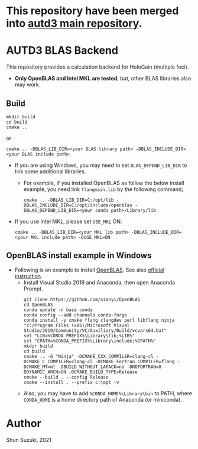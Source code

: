 # **This repository have been merged into [autd3 main repository](https://github.com/shinolab/autd3-library-software).**

# AUTD3 BLAS Backend

This repository provides a calculation backend for HoloGain (multiple foci).
* **Only OpenBLAS and Intel MKL are tested**; but, other BLAS libraries also may work. 

## Build

```
mkdir build
cd build
cmake ..
```
or
```
cmake .. -DBLAS_LIB_DIR=<your BLAS library path> -DBLAS_INCLUDE_DIR=<your BLAS include path>
```

* If you are using Windows, you may need to set `BLAS_DEPEND_LIB_DIR` to link some additional libraries.
    * For example, if you installed OpenBLAS as follow the below install example, you need link `flangmain.lib` by the following command;
        ```
        cmake .. -DBLAS_LIB_DIR=C:/opt/lib -DBLAS_INCLUDE_DIR=C:/opt/include/openblas -DBLAS_DEPEND_LIB_DIR=<your conda path>/Library/lib
        ``` 

* If you use Intel MKL, please set `USE_MKL` ON.
    ```
    cmake .. -DBLAS_LIB_DIR=<your MKL lib path> -DBLAS_INCLUDE_DIR=<your MKL include path> -DUSE_MKL=ON
    ```

## OpenBLAS install example in Windows

* Following is an example to install [OpenBLAS](https://github.com/xianyi/OpenBLAS). See also [official instruction](https://github.com/xianyi/OpenBLAS/wiki/How-to-use-OpenBLAS-in-Microsoft-Visual-Studio).
    * Install Visual Studio 2019 and Anaconda, then open Anaconda Prompt.
        ```
        git clone https://github.com/xianyi/OpenBLAS
        cd OpenBLAS
        conda update -n base conda
        conda config --add channels conda-forge
        conda install -y cmake flang clangdev perl libflang ninja
        "c:/Program Files (x86)/Microsoft Visual Studio/2019/Community/VC/Auxiliary/Build/vcvars64.bat"
        set "LIB=%CONDA_PREFIX%\Library\lib;%LIB%"
        set "CPATH=%CONDA_PREFIX%\Library\include;%CPATH%"
        mkdir build
        cd build
        cmake .. -G "Ninja" -DCMAKE_CXX_COMPILER=clang-cl -DCMAKE_C_COMPILER=clang-cl -DCMAKE_Fortran_COMPILER=flang -DCMAKE_MT=mt -DBUILD_WITHOUT_LAPACK=no -DNOFORTRAN=0 -DDYNAMIC_ARCH=ON -DCMAKE_BUILD_TYPE=Release
        cmake --build . --config Release
        cmake --install . --prefix c:\opt -v
        ```
    * Also, you may have to add `%CONDA_HOME%\Library\bin` to PATH, where `CONDA_HOME` is a home directory path of Anaconda (or miniconda).

# Author

Shun Suzuki, 2021
